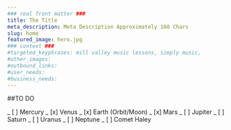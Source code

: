 ```yaml
---
### real front matter ###
title: The Title
meta_description: Meta Description Approximately 160 Chars
slug: home
featured_image: hero.jpg
### context ###
#targeted_keyphrases: mill valley music lessons, simply music,
#other_images:
#outbound_links:
#user_needs:
#business_needs:
---
```

##TO DO

_ [ ] Mercury
_ [x] Venus
_ [x] Earth (Orbit/Moon)
_ [x] Mars
_ [ ] Jupiter
_ [ ] Saturn
_ [ ] Uranus
_ [ ] Neptune
_ [ ] Comet Haley
